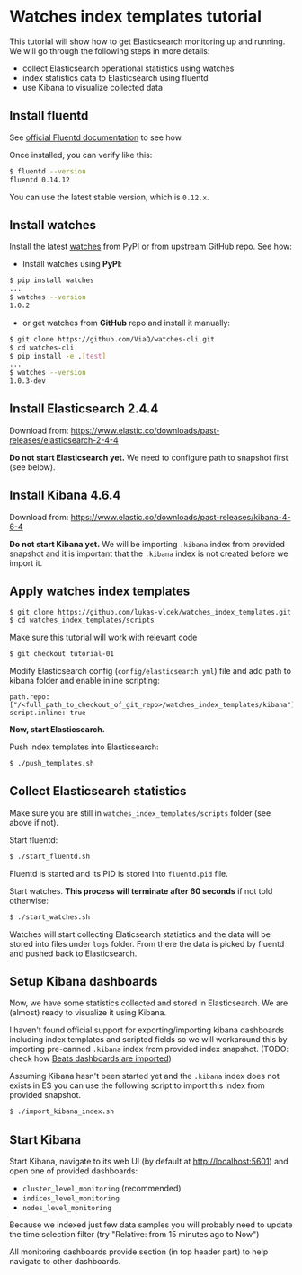 # Watches index templates tutorial

This tutorial will show how to get Elasticsearch monitoring up and running. We will go through the following steps in more details:

- collect Elasticsearch operational statistics using watches
- index statistics data to Elasticsearch using fluentd
- use Kibana to visualize collected data

## Install fluentd

See [official Fluentd documentation](http://docs.fluentd.org/v0.12/categories/installation) to see how.

Once installed, you can verify like this:

````bash
$ fluentd --version
fluentd 0.14.12
````

You can use the latest stable version, which is `0.12.x`.

## Install watches

Install the latest [watches](https://github.com/ViaQ/watches-cli) from PyPI or from upstream GitHub repo. See how:

- Install watches using **PyPI**:

````bash
$ pip install watches
...
$ watches --version
1.0.2
````
-  or get watches from **GitHub** repo and install it manually:

````bash
$ git clone https://github.com/ViaQ/watches-cli.git
$ cd watches-cli
$ pip install -e .[test]
...
$ watches --version
1.0.3-dev
````

## Install Elasticsearch 2.4.4

Download from:
<https://www.elastic.co/downloads/past-releases/elasticsearch-2-4-4>

**Do not start Elasticsearch yet.** We need to configure path to snapshot first (see below).

## Install Kibana 4.6.4

Download from:
<https://www.elastic.co/downloads/past-releases/kibana-4-6-4>

**Do not start Kibana yet.** We will be importing `.kibana` index from provided snapshot
and it is important that the `.kibana` index is not created before we import it.

## Apply watches index templates

````bash
$ git clone https://github.com/lukas-vlcek/watches_index_templates.git
$ cd watches_index_templates/scripts
````

Make sure this tutorial will work with relevant code

````bash
$ git checkout tutorial-01
````

Modify Elasticsearch config (`config/elasticsearch.yml`) file and add path to kibana folder
and enable inline scripting:

    path.repo: ["/<full_path_to_checkout_of_git_repo>/watches_index_templates/kibana"]
    script.inline: true

**Now, start Elasticsearch.**

Push index templates into Elasticsearch:

````bash
$ ./push_templates.sh
````

## Collect Elasticsearch statistics

Make sure you are still in `watches_index_templates/scripts` folder (see above if not).

Start fluentd:

````bash
$ ./start_fluentd.sh
````
Fluentd is started and its PID is stored into `fluentd.pid` file.

Start watches. **This process will terminate after 60 seconds** if not told otherwise:

````bash
$ ./start_watches.sh
````
Watches will start collecting Elaticsearch statistics and the data will be stored into files under `logs` folder. From there the data is picked by fluentd and pushed back to Elasticsearch.

## Setup Kibana dashboards

Now, we have some statistics collected and stored in Elasticsearch. We are (almost) ready to visualize it using Kibana.

I haven't found official support for exporting/importing kibana dashboards including index templates and scripted fields so we will workaround this
 by importing pre-canned `.kibana` index from provided index snapshot.
 (TODO: check how [Beats dashboards are imported](https://github.com/elastic/beats/tree/master/libbeat/dashboards))

Assuming Kibana hasn't been started yet and the `.kibana` index does not exists in ES you
can use the following script to import this index from provided snapshot.

````bash
$ ./import_kibana_index.sh
````

## Start Kibana

Start Kibana, navigate to its web UI (by default at <http://localhost:5601>) and open one
of provided dashboards:

- `cluster_level_monitoring` (recommended)
- `indices_level_monitoring`
- `nodes_level_monitoring`

Because we indexed just few data samples you will probably need to update the time selection filter (try "Relative: from 15 minutes ago to Now") 

All monitoring dashboards provide section (in top header part) to help navigate to other dashboards.

